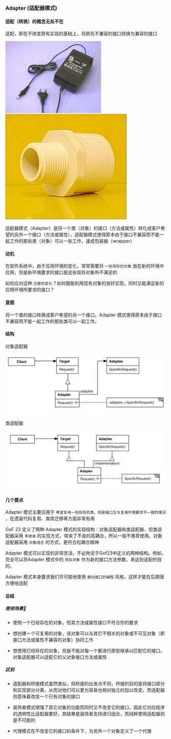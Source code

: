 ### Adapter (适配器模式)

#### 适配（转换）的概念无处不在

适配，即在不改变原有实现的基础上，将原先不兼容的接口转换为兼容的接口

![图2](../images/adapter.02.png) ![图3](../images/adapter.03.png)

适配器模式（Adapter）是将一个类（对象）的接口（方法或属性）转化成客户希望的另外一个接口（方法或属性），适配器模式使得原本由于接口不兼容而不能一起工作的那些类（对象）可以一些工作，速成包装器（wrapper）

#### 动机

在软件系统中，由于应用环境的变化，常常需要将 ``` 一些现存的对象 ``` 放在新的环境中应用，但是新环境要求的接口是这些现存对象所不满足的

如何应对这种 ``` 迁移的变化 ```？如何既能利用现有对象的良好实现，同时又能满足新的应用环境所要求的接口？

#### 意图

将一个类的接口转换成客户希望的另一个接口。Adapter 模式使得原本由于接口不兼容而不能一起工作的那些类可以一起工作。


#### 结构

对象适配器

![图4](../images/adapter.04.png)

类适配器

![图5](../images/adapter.05.png)

#### 几个要点

Adapter 模式主要应用于 ``` 希望复用一些现存的类，但是接口又与复用环境要求不一致的情况 ``` ，在遗留代码复用、类库迁移等方面非常有用

GoF 23 定义了两种 Adapter 模式的实现结构：对象适配器和类适配器，但类适配器采用 ``` 多继承 ``` 的实现方式，带来了不良的高耦合，所以一般不推荐使用。对象适配器采用 ``` 对象组合 ``` 的方式，更符合松耦合精神

Adapter 模式可以实现的非常灵活，不必拘泥于Gof23中定义的两种结构。例如，完全可以将Adapter 模式中的 ``` 现存对象 ``` 作为新的接口方法参数，来达到适配的目的。

Adapter 模式本身要求我们尽可能地使用 ``` 面向接口的编程 ``` 风格，这样才能在后期很方便地适配

#### 总结

##### 使用场景

* 使用一个已经存在的对象，但其方法或属性接口不符合你的要求

* 想创建一个可复用的对象，该对象可以与其它不相关的对象或不可见对象（即接口方法或属性不兼容的对象）协同工作

* 想使用已经存在的对象，但是不能对每一个都进行原型继承以匹配它的接口。对象适配器可以适配它的父对象接口方法或属性

##### 区别

* 适配器和桥接模式虽然类似，但桥接的出发点不同，桥接的目的是将接口部分和实现部分分离，从而对他们可以更为容易也相对独立的加以改变。而适配器则意味着改变一个已有对象的接口

* 装饰者模式增强了其它对象的功能而同时又不改变它的接口，因此它对应程序的透明性比适配器要好，其结果是装饰者支持递归组合，而纯粹使用适配器则是不可能的

* 代理模式在不改变它的接口的条件下，为另外一个对象定义了一个代理
